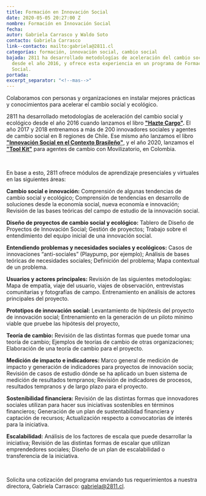 ```yaml
---
title: Formación en Innovación Social
date: 2020-05-05 20:27:00 Z
nombre: Formación en Innovación Social
fecha: 
autor: Gabriela Carrasco y Waldo Soto
contacto: Gabriela Carrasco
link--contacto: mailto:gabriela@2811.cl
categorías: formación, innovación social, cambio social
bajada: 2811 ha desarrollado metodologías de aceleración del cambio social y ecológico
  desde el año 2016, y ofrece esta experiencia en un programa de Formación de Innovación
  Social.
portada: 
excerpt_separator: "<!--mas-->"
---
```


Colaboramos con personas y organizaciones en instalar mejores prácticas y conocimientos para acelerar el cambio social y ecológico.

<!--mas-->

2811 ha desarrollado metodologías de aceleración del cambio social y ecológico desde el año 2016 cuando lanzamos el libro **["Hazte Cargo"](https://www.researchgate.net/publication/322250772_Hazte_Cargo_Guia_para_emprendedores_sociales).** El año 2017 y 2018 entrenamos a más de 200 innovadores sociales y agentes de cambio social en 8 regiones de Chile. Ese mismo año lanzamos el libro **["Innovación Social en el Contexto Brasileño"](https://www.researchgate.net/publication/326464814_EMPREENDEDORISMO_SOCIAL_E_INOVACAO_SOCIAL_NO_CONTEXTO_BRASILEIRO)**, y el año 2020, lanzamos el **["Tool Kit"](https://2811.cl/2020/04/14/tookit/)** para agentes  de cambio con Movilizatorio, en Colombia.

<br/>

En base a esto, 2811 ofrece módulos de aprendizaje presenciales y virtuales en las siguientes áreas:

**Cambio social e innovación:** Comprensión de algunas tendencias de cambio social y ecológico; Comprensión de tendencias en desarrollo de soluciones desde la economía social, nueva economía e innovación; Revisión de las bases teóricas del campo de estudio de la innovación social.

**Diseño de proyectos de cambio social y ecológico:** Tablero de Diseño de Proyectos de Innovación Social; Gestión de proyectos; Trabajo sobre el entendimiento del equipo inicial de una innovación social.

**Entendiendo problemas y necesidades sociales y ecológicos:** Casos de innovaciones “anti-sociales” (Playpump, por ejemplo); Análisis de bases teóricas de necesidades sociales; Definición del problema; Mapa contextual de un problema.

**Usuarios y actores principales:** Revisión de las siguientes metodologías: Mapa de empatía, viaje del usuario, viajes de observación, entrevistas comunitarias y fotografías de campo. Entrenamiento en análisis de actores principales del proyecto.

**Prototipos de innovación social:** Levantamiento de hipótesis del proyecto de innovación social; Entrenamiento en la generación de un piloto mínimo viable que pruebe las hipótesis del proyecto,

**Teoría de cambio:** Revisión de las distintas formas que puede tomar una teoría de cambio; Ejemplos de teorías de cambio de otras organizaciones; Elaboración de una teoría de cambio para el proyecto.

**Medición de impacto e indicadores:** Marco general de medición de impacto y generación de indicadores para proyectos de innovación socia; Revisión de casos de estudio dónde se ha aplicado un buen sistema de medición de resultados tempranos; Revisión de indicadores de procesos, resultados tempranos y de largo plazo para el proyecto.

**Sostenibilidad financiera:** Revisión de las distintas formas que innovadores sociales utilizan para hacer sus iniciativas sostenibles en términos financieros; Generación de un plan de sustentabilidad financiera y captación de recursos; Actualización respecto a convocatorias de interés para la iniciativa.

**Escalabilidad:** Análisis de los factores de escala que puede desarrollar la iniciativa; Revisión de las distintas formas de escalar que utilizan emprendedores sociales; Diseño de un plan de escalabilidad o transferencia de la iniciativa.

<br/>

Solicita una cotización del programa enviando tus requerimientos a nuestra directora, Gabriela Carrasco: gabriela@2811.cl. 